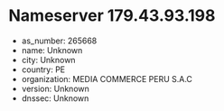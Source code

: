 # Nameserver 179.43.93.198

* as_number: 265668
* name: Unknown
* city: Unknown
* country: PE
* organization: MEDIA COMMERCE PERU S.A.C
* version: Unknown
* dnssec: Unknown
